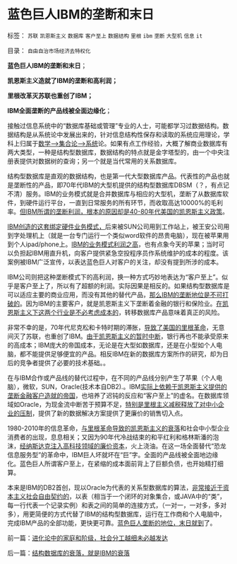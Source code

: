 # 蓝色巨人IBM的垄断和末日

标签： `苏联` `凯恩斯主义` `数据库` `客户至上` `数据结构` `里根` `ibm` `垄断` `大型机` `信息` `it` 

目录： `自由自治市场经济去特权化`

**蓝色巨人IBM的垄断和末日**；

**凯恩斯主义造就了IBM的垄断和高利润；**

**里根改革灭苏联也重创了IBM；**

**IBM全面垄断的产品线被全面边缘化**；



接触过信息系统中的“数据库基础或管理”专业的人士，可能都学习过数据结构。数据结构是从系统论中发展出来的，针对信息结构性保存和读取的系统应用理论，学科上归属于[数学——>集合论——>系统](../../../2010/1/5/“模糊”论不是糊里糊涂的理论.md)论。如果有点工作经验，大概了解商业数据库有两大类型，一种是结构型数据库，数据结构的特点就是金字塔型的，由一个中央注册表提供对数据树的查询；另一个就是当代常用的关系数据库。

结构型数据库是直观的数据结构，也是第一代大型数据库产品。代表性的产品也就是垄断性的产品，即70年代IBM的大型机提供的结构型数据库DBSM（？，有点记不清）服务。IBM的业务模式就是合并数据库与相应的大型机，垄断了从数据库软件，到硬件运行平台，一直到日常服务的所有环节，而收取高达10000%的毛利率。[但IBM所谓的垄断利润，根本的原因却是40-80年代美国的凯恩斯主义政策](../../../2012/1/8/虚拟经济是凯恩斯主义的影子,“滞”与“胀”.md)。

[IBM创造的这套绑定硬件业务模式，](../../../2009/2/17/有内需没垄断就会有先进技术.md)后来被SUN公司用到工作站上，被王安公司用到字处理机上（就是一台专门运行一个类似word软件的昂贵电脑），现在被苹果用到个人ipad/phone上。[IBM的业务模式利润之高](../../../2008/9/17/中国产品质量管理标准体系应全盘西化.md)，也有点象今天的苹果；当时可以负担起IBM用直升机，向客户提供紧急空投程序员作系统维护的成本的程度。该案例被IBM广泛宣传，以表达蓝色巨人对客户的关注，却没有提到所涉的成本。

IBM公司则把这种垄断模式下的高利润，换一种方式巧妙地表达为“客户至上”。似乎是客户至上了，所以有了超额的利润。实际因果是相反的。如果结构型数据库是可以适应主要的商业应用，而没有其他的替代产品，[那么IBM的垄断地位是不可打破的](../../../2011/9/17/强国新兴不因争霸，帝国衰亡只因“护霸”.md)。因为IBM的主要客户，就是凯恩斯主义下垄断着金融的银行和保险业。[在凯恩斯主义下这两个行业是不必考虑成本的](../../../2012/1/16/凯恩斯主义作用于Charter经济体的机理和滞胀的公式.md)，转移数据库产品意味着真正的风险。

非常不幸的是，70年代尼克松和卡特时期的滞胀，[导致了美国的里根革命](../../../2011/5/6/林肯的“人民”和伟大的罗纳德里根.md)，无意间灭了苏联，也重创了IBM。[由于凯恩斯主义的暂时中断](../../../2012/1/16/凯恩斯主义不是万恶之源；公有制charter是万恶之源.md)，银行再也不能承受原来的高成本；IBM庞大的帝国成本，无论是在大型如数据库，还是在小型如个人电脑，都不能提供足够便宜的产品。相反IBM在新的数据库方案所作的研究，却为日后的竞争者提供了必要的技术基础。。

在与IBM合作或产品线的替代过程中，在不同的产品线分别产生了苹果（个人电脑），微软，SUN，Oracle(技术本自DB2).。IBM[实际上依赖于凯恩斯主义提供的垄断金融客户造就的帝国](../../../2012/1/8/凯恩斯主义的蓝筹股业绩必定与经济衰退伴生.md)，也培养了迟钝的反应和“客户至上”的虚名。在数据库领域如Oracle，为现金流中断苦于预算不足，[特别是里根主义减税释放了对中小企业的压制](../../../2011/8/12/里根减税灭苏联.md)，提供了新的数据解决方案提供了更廉价的销售切入点。

1980-2010年的信息革命，[与里根革命导致的凯恩斯主义的衰落](../../../2011/5/6/里根的保守主义和格兰特总统.md)和社会中小型企业消费者的出现，息息相关；又因为90年代冷战结束的和平红利和格林斯潘的泡沫，[经纳斯达克注入高科技领域的廉价资本](../../../2012/1/10/高市盈率是被特权侵犯的“生理反应”；.md)，火上浇油。在这一场全面替代“恐龙信息服务型”的革命中，IBM巨人坏就坏在“巨”字。全面的产品线被全面地边缘化。蓝色巨人所谓客户至上，在紧缩的成本面前背上了巨额负债，也开始精打细算。

本来是IBM的DB2首创，现以Oracle为代表的关系型数据库的算法，[非常接近于资本主义社会自由契约的](../../../2012/3/10/进化论中的“完整性”即合作关系及“个体”.md)，以表（相当于一个闭环的对象集合，或JAVA中的“类”，每一行代表一个记录实例）和表之间的简单的连接方式，（一对一，一对多，多对多），用更简便的方式代替了IBM的结构型数据库，运行在工作商和个人电脑中，完成IBM产品的全部功能，更快更可靠。[蓝色巨人垄断的地位，末日就到](../../../2010/11/4/市场的垄断基础将自然消失，反垄断的恶劣后果.md)了。

前一篇：[进化论中的家庭和阶级，社会分工越细未必越发达](../../../2012/3/11/进化论中的家庭和阶级，社会分工越细未必越发达.md)

后一篇：[结构数据库的衰落，就是IBM的衰落](../../../2012/3/12/结构数据库的衰落，就是IBM的衰落.md)